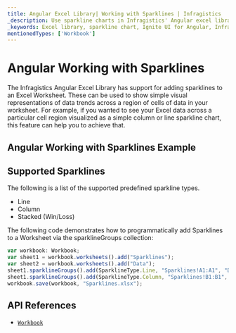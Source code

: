 ```yaml
---
title: Angular Excel Library| Working with Sparklines | Infragistics
_description: Use sparkline charts in Infragistics' Angular excel library to visual data trends across a region of cells in your worksheet. View Ignite UI for Angular excel engine tutorials!
_keywords: Excel library, sparkline chart, Ignite UI for Angular, Infragistics
mentionedTypes: ['Workbook']
---
```


# Angular Working with Sparklines

The Infragistics Angular Excel Library has support for adding sparklines to an Excel Worksheet. These can be used to show simple visual representations of data trends across a region of cells of data in your worksheet. For example, if you wanted to see your Excel data across a particular cell region visualized as a simple column or line sparkline chart, this feature can help you to achieve that.

## Angular Working with Sparklines Example

<code-view style="height: 500px" alt="Angular Working with Sparklines Example"
  data-demos-base-url="{environment:dvDemosBaseUrl}"
           iframe-src="{environment:dvDemosBaseUrl}/excel/excel-library/working-with-sparklines"
                                        github-src="excel/excel-library/working-with-sparklines">
</code-view>


<div class="divider--half"></div>

## Supported Sparklines

The following is a list of the supported predefined sparkline types.

*   Line
*   Column
*   Stacked (Win/Loss)

The following code demonstrates how to programmatically add Sparklines to a Worksheet via the sparklineGroups collection:

```ts
var workbook: Workbook;
var sheet1 = workbook.worksheets().add("Sparklines");
var sheet2 = workbook.worksheets().add("Data");
sheet1.sparklineGroups().add(SparklineType.Line, "Sparklines!A1:A1", "Data!A2:A11");
sheet1.sparklineGroups().add(SparklineType.Column, "Sparklines!B1:B1", "Data!A2:A11");
workbook.save(workbook, "Sparklines.xlsx");
```

## API References

*   [`Workbook`]({environment:dvApiBaseUrl}/products/ignite-ui-angular/api/docs/typescript/latest/classes/workbook.html)
